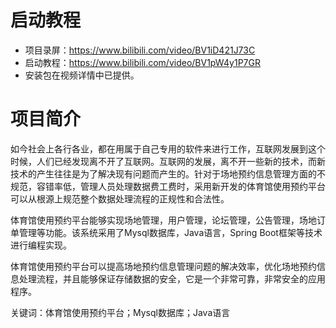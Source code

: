 # 启动教程

- 项目录屏：https://www.bilibili.com/video/BV1iD421J73C
- 启动教程：https://www.bilibili.com/video/BV1pW4y1P7GR
- 安装包在视频详情中已提供。

# 项目简介
如今社会上各行各业，都在用属于自己专用的软件来进行工作，互联网发展到这个时候，人们已经发现离不开了互联网。互联网的发展，离不开一些新的技术，而新技术的产生往往是为了解决现有问题而产生的。针对于场地预约信息管理方面的不规范，容错率低，管理人员处理数据费工费时，采用新开发的体育馆使用预约平台可以从根源上规范整个数据处理流程的正规性和合法性。

体育馆使用预约平台能够实现场地管理，用户管理，论坛管理，公告管理，场地订单管理等功能。该系统采用了Mysql数据库，Java语言，Spring Boot框架等技术进行编程实现。

体育馆使用预约平台可以提高场地预约信息管理问题的解决效率，优化场地预约信息处理流程，并且能够保证存储数据的安全，它是一个非常可靠，非常安全的应用程序。

关键词：体育馆使用预约平台；Mysql数据库；Java语言
